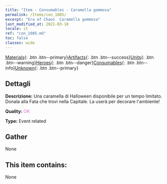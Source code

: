 ```yaml
---
title: "Item - Consumables - Caramella gommosa"
permalink: /Items/con_1085/
excerpt: "Era of Chaos  Caramella gommosa"
last_modified_at: 2021-03-18
locale: it
ref: "con_1085.md"
toc: false
classes: wide
---
```

 [Materials](/it/Items/){: .btn .btn--primary}[Artifacts](/it/Items/Artifacts/){: .btn .btn--success}[Units](/it/Items/Units/){: .btn .btn--warning}[Heroes](/it/Items/Heroes/){: .btn .btn--danger}[Consumables](/it/Items/Consumables/){: .btn .btn--info}[Unknown](/it/Items/Unknown/){: .btn .btn--primary}

## Dettagli
 **Descrizione:** Una caramella di Halloween disponibile per un tempo limitato. Donala alla Fata che trovi nella Capitale. La userà per decorare l'ambiente!

 **Quality:** <span style="color: #DA70D6">OK</span>

 **Type:** Event related

## Gather

  None

## This item contains:

  None

